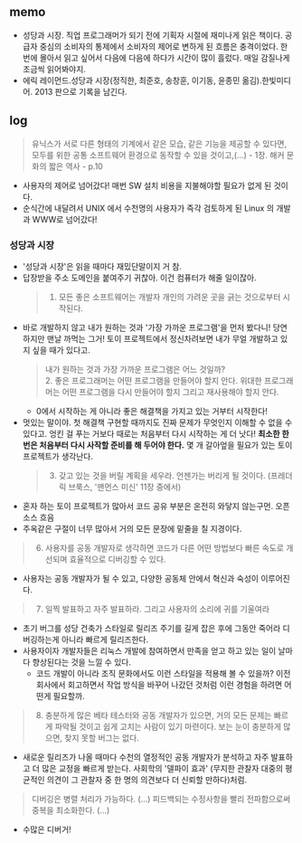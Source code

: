 ## memo
- 성당과 시장. 직업 프로그래머가 되기 전에 기획자 시절에 재미나게 읽은 책이다. 공급자 중심의 소비자의 통제에서 소비자의 제어로 변하게 된 흐름은 충격이었다. 한 번에 몰아서 읽고 싶어서 다음에 다음에 하다가 시간이 많이 흘렀다. 매일 감질나게 조금씩 읽어봐야지.
- 에릭 레이먼드.성당과 시장(정직한, 최준호, 송창훈, 이기동, 윤종민 옮김).한빛미디어. 2013 판으로 기록을 남긴다.

## log
> 유닉스가 서로 다른 형태의 기계에서 같은 모습, 같은 기능을 제공할 수 있다면, 모두를 위한 공통 소프트웨어 환경으로 동작할 수 있을 것이고,(...) - 1장. 해커 문화의 짧은 역사 - p.10 
  - 사용자의 제어로 넘어갔다! 매번 SW 설치 비용을 지불해야할 필요가 없게 된 것이다. 
- 순식간에 내달려서 UNIX 에서 수천명의 사용자가 즉각 검토하게 된 Linux 의 개발과 WWW로 넘어갔다! 

### 성당과 시장
- '성당과 시장'은 읽을 때마다 재밌단말이지 거 참.
- 답장받을 주소 도메인을 붙여주기 귀찮아. 이건 컴퓨터가 해줄 일이잖아. 
  > 1. 모든 좋은 소프트웨어는 개발자 개인의 가려운 곳을 긁는 것으로부터 시작된다.   
- 바로 개발하지 않고 내가 원하는 것과 '가장 가까운 프로그램'을 먼저 봤다니! 당연하지만 맨날 까먹는 그거! 토이 프로젝트에서 정신차려보면 내가 무얼 개발하고 있지 싶을 때가 있다고.  
  > 내가 원하는 것과 가장 가까운 프로그램은 어느 것일까?   
  > 2. 좋은 프로그래머는 어떤 프로그램을 만들어야 할지 안다. 위대한 프로그래머는 어떤 프로그램을 다시 만들어야 할지 그리고 재사용해야 할지 안다.  
  - 0에서 시작하는 게 아니라 좋은 해결책을 가지고 있는 거부터 시작한다!   
- 멋있는 말이야. 첫 해결책 구현할 때까지도 진짜 문제가 무엇인지 이해할 수 없을 수 있다고. 엉킨 걸 푸는 거보다 때로는 처음부터 다시 시작하는 게 더 낫다! **최소한 한 번은 처음부터 다시 사작할 준비를 해 두어야 한다.** 몇 개 갈아엎을 필요가 있는 토이 프로젝트가 생각난다.  
  > 3. 갖고 있는 것을 버릴 계획을 세우라. 언젠가는 버리게 될 것이다. (프레더릭 브룩스, '맨먼스 미신' 11장 중에서)  
- 혼자 하는 토이 프로젝트가 많아서 코드 공유 부분은 온전히 와닿지 않는구먼. 오픈소스 흐음
- 주옥같은 구절이 너무 많아서 거의 모든 문장에 밑줄을 칠 지경이다.
> 6. 사용자를 공동 개발자로 생각하면 코드가 다른 어떤 방법보다 빠른 속도로 개선되며 효율적으로 디버깅할 수 있다. 
  - 사용자는 공동 개발자가 될 수 있고, 다양한 공동체 안에서 혁신과 숙성이 이루어진다.
> 7. 일찍 발표하고 자주 발표하라. 그리고 사용자의 소리에 귀를 기울여라
  - 초기 버그를 성당 건축가 스타일로 릴리즈 주기를 길게 잡은 후에 그동안 죽어라 디버깅하는게 아니라 빠르게 릴리즈한다. 
  - 사용자이자 개발자들은 리눅스 개발에 참여하면서 만족을 얻고 하고 있는 일이 날마다 향상된다는 것을 느낄 수 있다. 
    - 코드 개발이 아니라 조직 문화에서도 이런 스타일을 적용해 볼 수 있을까? 이전 회사에서 회고하면서 작업 방식을 바꾸어 나갔던 것처럼 이런 경험을 하려면 어떤게 필요할까. 
> 8. 충분하게 많은 베타 테스터와 공동 개발자가 있으면, 거의 모든 문제는 빠르게 파악될 것이고 쉽게 고치는 사람이 있기 마련이다. 
  > 보는 눈이 충분하게 많으면, 찾지 못할 버그는 없다. 
  - 새로운 릴리즈가 나올 때마다 수천의 열정적인 공동 개발자가 분석하고 자주 발표하고 더 많은 교정을 빠르게 받는다. 사회학의 '델파이 효과' (무지한 관찰자 대중의 평균적인 의견이 그 관찰자 중 한 명의 의견보다 더 신뢰할 만하다)처럼.
  > 디버깅은 병렬 처리가 가능하다. (...) 피드백되는 수정사항을 빨리 전파함으로써 중복을 최소화한다. (...)
  - 수많은 디버거!
  

